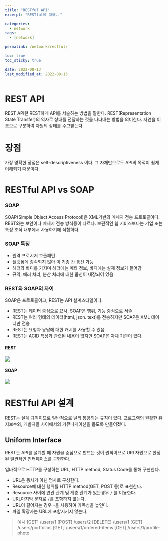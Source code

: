 ```yaml
---
title: "RESTful API"
excerpt: "RESTful에 대해.."

categories:
  - network
tags:
  - [network]

permalink: /network/restful/

toc: true
toc_sticky: true

date: 2022-08-13
last_modified_at: 2022-08-13
---
```


# REST API
REST API란 REST하게 API를 서술하는 방법을 말한다. 
REST(Representation State Transfer)의 약자로 상태를 전달하는 것을 나타내는 방법을 의미한다. 자연을 이름으로 구분하여 자원의 상태를 주고받는다.

# 장점
가장 명확한 장점은 self-descriptiveness 이다. 그 자체만으로도 API의 목적이 쉽게 이해되기 때문이다.

# RESTful API vs SOAP

### SOAP
SOAP(Simple Object Access Protocol)은 XML기반의 메세지 전송 프로토콜이다. REST와는 보안이나 메세지 전송 방식등이 다르다. 보편적인 웹 서비스보다는 기업 또는 특정 조직 내부에서 사용하기에 적합하다.

### SOAP 특징
- 원격 프로시저 호출패턴
- 플랫폼에 종속되지 않아 이 기종 간 통신 가능
- 헤더와 바디를 가지며 헤더에는 메타 정보, 바디에는 실제 정보가 들어감
- 규약, 에러 처리, 분산 처리에 대한 옵션이 내장되어 있음

### REST와 SOAP의 차이

SOAP은 프로토콜이고, REST는 API 설계스타일이다.

- REST는 데이터 중심으로 묘사, SOAP은 행위, 기능 중심으로 서술
- REST는 여러 형태의 데이터(html, json. text)를 전송하지만 SOAP은 XML 데이터만 전송
- REST는 요청과 응답에 대한 캐시를 사용할 수 있음.
- REST는 ACID 특성과 관련된 내용이 없지만 SOAP은 자체 기준이 있다.

#### REST
![](https://velog.velcdn.com/images/sangwoo/post/e5c59660-fc3d-4d73-b161-de7ef38e68f2/image.png)

#### SOAP
![](https://velog.velcdn.com/images/sangwoo/post/92dc2b1e-9776-4d74-8518-eb201f45db4c/image.png)

# RESTful API 설계
REST는 설계 규칙이므로 일반적으로 널리 통용되는 규칙이 있다. 프로그램의 원활한 유지보수와, 개발자들 사이에서의 커뮤니케이션을 돕도록 만들어졌다.

## Uniform Interface

REST는 API를 설계할 때 자원을 중심으로 만드는 것이 원칙이므로 URI 자원으로 한정된 일관적인 인터페이스를 구현한다.

일바적으로 HTTP를 구성하는 URL, HTTP method, Status Code를 통해 구현한다.
- URL은 동사가 아닌 명사로 구성한다.
- Resource에 대한 행위를 HTTP method(GET, POST 등)로 표현한다.
- Resource 사이에 연관 관계 및 계층 관계가 있는경우 `/` 를 이용한다.
- URL마지막 문자로 `/`를 포함하지 않는다.
- URL이 길어지는 경우 `-`을 사용하여 가독성을 높인다.
- 파일 확장자는 URL에 포함시키지 않는다.

>예시
[GET]	/users/1
[POST]	/users/2
[DELETE]	/users/1
[GET] /users/portfolios
[GET] /users/1/ordered-items
[GET] /users/1/profile-photo

